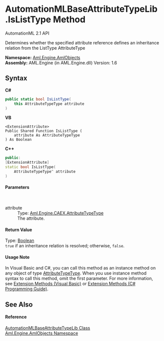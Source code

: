 # AutomationMLBaseAttributeTypeLib.IsListType Method 
AutomationML 2.1 API 

Determines whether the specified attribute reference defines an inheritance relation from the ListType AttributeType

**Namespace:**&nbsp;<a href="N_Aml_Engine_AmlObjects">Aml.Engine.AmlObjects</a><br />**Assembly:**&nbsp;AML.Engine (in AML.Engine.dll) Version: 1.6

## Syntax

**C#**<br />
``` C#
public static bool IsListType(
	this AttributeTypeType attribute
)
```

**VB**<br />
``` VB
<ExtensionAttribute>
Public Shared Function IsListType ( 
	attribute As AttributeTypeType
) As Boolean
```

**C++**<br />
``` C++
public:
[ExtensionAttribute]
static bool IsListType(
	AttributeTypeType^ attribute
)
```


#### Parameters
&nbsp;<dl><dt>attribute</dt><dd>Type: <a href="T_Aml_Engine_CAEX_AttributeTypeType">Aml.Engine.CAEX.AttributeTypeType</a><br />The attribute.</dd></dl>

#### Return Value
Type: <a href="https://docs.microsoft.com/dotnet/api/system.boolean" target="_parent" rel="noopener noreferrer">Boolean</a><br />`true` if an inheritance relation is resolved; otherwise, `false`.

#### Usage Note
In Visual Basic and C#, you can call this method as an instance method on any object of type <a href="T_Aml_Engine_CAEX_AttributeTypeType">AttributeTypeType</a>. When you use instance method syntax to call this method, omit the first parameter. For more information, see <a href="https://docs.microsoft.com/dotnet/visual-basic/programming-guide/language-features/procedures/extension-methods" target="_blank" rel="noopener noreferrer">Extension Methods (Visual Basic)</a> or <a href="https://docs.microsoft.com/dotnet/csharp/programming-guide/classes-and-structs/extension-methods" target="_blank" rel="noopener noreferrer">Extension Methods (C# Programming Guide)</a>.

## See Also


#### Reference
<a href="T_Aml_Engine_AmlObjects_AutomationMLBaseAttributeTypeLib">AutomationMLBaseAttributeTypeLib Class</a><br /><a href="N_Aml_Engine_AmlObjects">Aml.Engine.AmlObjects Namespace</a><br />